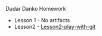 Dudar Danko Homework

- Lesson 1 - No artifacts
- Lesson2 - [Lesson2-play-with-git](Lesson2-play-with-git)
